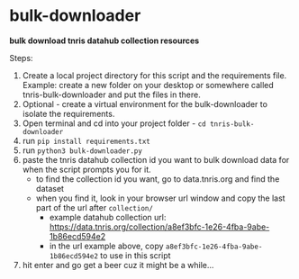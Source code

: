 # bulk-downloader
__bulk download tnris datahub collection resources__

Steps:
1. Create a local project directory for this script and the requirements file. Example: create a new folder on your desktop or somewhere called tnris-bulk-downloader and put the files in there.
2. Optional - create a virtual environment for the bulk-downloader to isolate the requirements.
3. Open terminal and cd into your project folder - `cd tnris-bulk-downloader`
4. run `pip install requirements.txt`
5. run `python3 bulk-downloader.py`
6. paste the tnris datahub collection id you want to bulk download data for when the script prompts you for it.
    - to find the collection id you want, go to data.tnris.org and find the dataset
    - when you find it, look in your browser url window and copy the last part of the url after `collection/`
      - example datahub collection url: https://data.tnris.org/collection/a8ef3bfc-1e26-4fba-9abe-1b86ecd594e2
      - in the url example above, copy `a8ef3bfc-1e26-4fba-9abe-1b86ecd594e2` to use in this script
7. hit enter and go get a beer cuz it might be a while...
